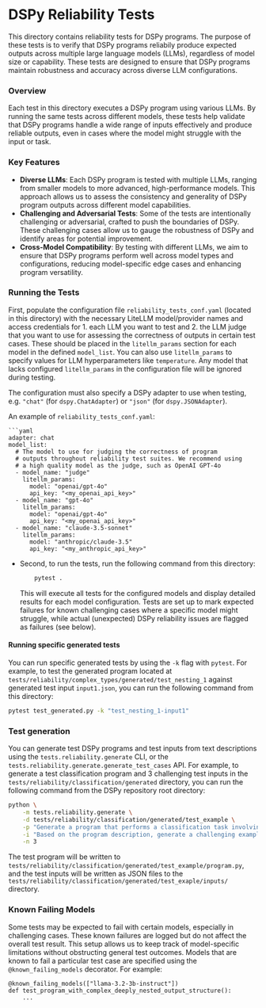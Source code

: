 # DSPy Reliability Tests

This directory contains reliability tests for DSPy programs. The purpose of these tests is to verify that DSPy programs reliabily produce expected outputs across multiple large language models (LLMs), regardless of model size or capability. These tests are designed to ensure that DSPy programs maintain robustness and accuracy across diverse LLM configurations.

### Overview

Each test in this directory executes a DSPy program using various LLMs. By running the same tests across different models, these tests help validate that DSPy programs handle a wide range of inputs effectively and produce reliable outputs, even in cases where the model might struggle with the input or task.

### Key Features

- **Diverse LLMs**: Each DSPy program is tested with multiple LLMs, ranging from smaller models to more advanced, high-performance models. This approach allows us to assess the consistency and generality of DSPy program outputs across different model capabilities.
- **Challenging and Adversarial Tests**: Some of the tests are intentionally challenging or adversarial, crafted to push the boundaries of DSPy. These challenging cases allow us to gauge the robustness of DSPy and identify areas for potential improvement.
- **Cross-Model Compatibility**: By testing with different LLMs, we aim to ensure that DSPy programs perform well across model types and configurations, reducing model-specific edge cases and enhancing program versatility.

### Running the Tests

First, populate the configuration file `reliability_tests_conf.yaml` (located in this directory) with the necessary LiteLLM model/provider names and access credentials for 1. each LLM you want to test and 2. the LLM judge that you want to use for assessing the correctness of outputs in certain test cases. These should be placed in the `litellm_params` section for each model in the defined `model_list`. You can also use `litellm_params` to specify values for LLM hyperparameters like `temperature`. Any model that lacks configured `litellm_params` in the configuration file will be ignored during testing.

The configuration must also specify a DSPy adapter to use when testing, e.g. `"chat"` (for `dspy.ChatAdapter`) or `"json"` (for `dspy.JSONAdapter`).

An example of `reliability_tests_conf.yaml`:

    ```yaml
    adapter: chat
    model_list:
      # The model to use for judging the correctness of program
      # outputs throughout reliability test suites. We recommend using
      # a high quality model as the judge, such as OpenAI GPT-4o
      - model_name: "judge"
        litellm_params:
          model: "openai/gpt-4o"
          api_key: "<my_openai_api_key>"
      - model_name: "gpt-4o"
        litellm_params:
          model: "openai/gpt-4o"
          api_key: "<my_openai_api_key>"
      - model_name: "claude-3.5-sonnet"
        litellm_params:
          model: "anthropic/claude-3.5"
          api_key: "<my_anthropic_api_key>"

- Second, to run the tests, run the following command from this directory:

  ```bash
      pytest .
  ```

  This will execute all tests for the configured models and display detailed results for each model configuration. Tests are set up to mark expected failures for known challenging cases where a specific model might struggle, while actual (unexpected) DSPy reliability issues are flagged as failures (see below).

#### Running specific generated tests

You can run specific generated tests by using the `-k` flag with `pytest`. For example, to test the generated program located at `tests/reliability/complex_types/generated/test_nesting_1` against generated test input `input1.json`, you can run the following command from this directory:

```bash
pytest test_generated.py -k "test_nesting_1-input1"
```

### Test generation

You can generate test DSPy programs and test inputs from text descriptions using the `tests.reliability.generate` CLI, or the `tests.reliability.generate.generate_test_cases` API. For example, to generate a test classification program and 3 challenging test inputs in the `tests/reliability/classification/generated` directory, you can run the following command from the DSPy repository root directory:

```bash
python \
    -m tests.reliability.generate \
    -d tests/reliability/classification/generated/test_example \
    -p "Generate a program that performs a classification task involving objects with multiple properties. The task should be realistic" \
    -i "Based on the program description, generate a challenging example" \
    -n 3
```

The test program will be written to `tests/reliability/classification/generated/test_example/program.py`, and the test inputs will be written as JSON files to the `tests/reliability/classification/generated/test_exaple/inputs/` directory.

### Known Failing Models

Some tests may be expected to fail with certain models, especially in challenging cases. These known failures are logged but do not affect the overall test result. This setup allows us to keep track of model-specific limitations without obstructing general test outcomes. Models that are known to fail a particular test case are specified using the `@known_failing_models` decorator. For example:

```
@known_failing_models(["llama-3.2-3b-instruct"])
def test_program_with_complex_deeply_nested_output_structure():
    ...
```
